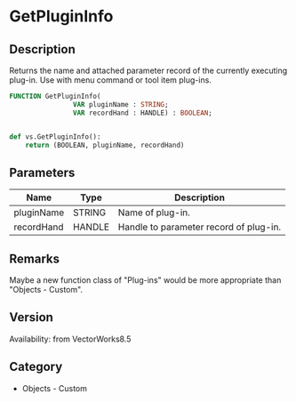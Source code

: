 # GetPluginInfo

## Description
Returns the name and attached parameter record of the currently executing plug-in. Use with menu command or tool item plug-ins.

```pascal
FUNCTION GetPluginInfo(
				VAR pluginName : STRING;
				VAR recordHand : HANDLE) : BOOLEAN;
```

```python

def vs.GetPluginInfo():
    return (BOOLEAN, pluginName, recordHand)
```

## Parameters
|Name|Type|Description|
|---|---|---|
|pluginName|STRING|Name of plug-in.|
|recordHand|HANDLE|Handle to parameter record of plug-in.|

## Remarks
Maybe a new function class of &quot;Plug-ins&quot; would be more appropriate than &quot;Objects - Custom&quot;.

## Version
Availability: from VectorWorks8.5
## Category
* Objects - Custom

